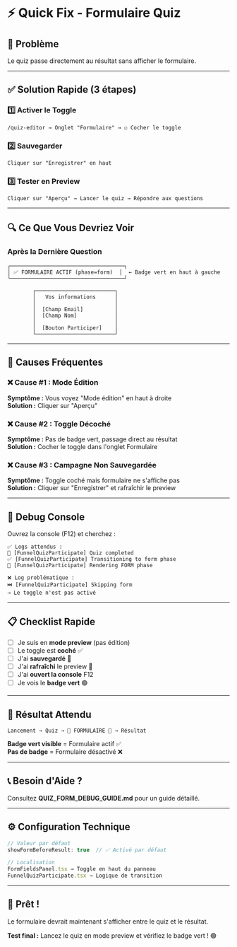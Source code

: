 # ⚡ Quick Fix - Formulaire Quiz

## 🎯 Problème

Le quiz passe directement au résultat sans afficher le formulaire.

---

## ✅ Solution Rapide (3 étapes)

### 1️⃣ Activer le Toggle

```
/quiz-editor → Onglet "Formulaire" → ☑️ Cocher le toggle
```

### 2️⃣ Sauvegarder

```
Cliquer sur "Enregistrer" en haut
```

### 3️⃣ Tester en Preview

```
Cliquer sur "Aperçu" → Lancer le quiz → Répondre aux questions
```

---

## 🔍 Ce Que Vous Devriez Voir

### Après la Dernière Question

```
┌────────────────────────────────────┐
│ ✅ FORMULAIRE ACTIF (phase=form)  │  ← Badge vert en haut à gauche
└────────────────────────────────────┘

        ┌─────────────────────────┐
        │   Vos informations      │
        │                         │
        │  [Champ Email]          │
        │  [Champ Nom]            │
        │                         │
        │  [Bouton Participer]    │
        └─────────────────────────┘
```

---

## 🚨 Causes Fréquentes

### ❌ Cause #1 : Mode Édition
**Symptôme :** Vous voyez "Mode édition" en haut à droite  
**Solution :** Cliquer sur "Aperçu"

### ❌ Cause #2 : Toggle Décoché
**Symptôme :** Pas de badge vert, passage direct au résultat  
**Solution :** Cocher le toggle dans l'onglet Formulaire

### ❌ Cause #3 : Campagne Non Sauvegardée
**Symptôme :** Toggle coché mais formulaire ne s'affiche pas  
**Solution :** Cliquer sur "Enregistrer" et rafraîchir le preview

---

## 🔧 Debug Console

Ouvrez la console (F12) et cherchez :

```
✅ Logs attendus :
🎯 [FunnelQuizParticipate] Quiz completed
✅ [FunnelQuizParticipate] Transitioning to form phase
📝 [FunnelQuizParticipate] Rendering FORM phase

❌ Log problématique :
⏭️ [FunnelQuizParticipate] Skipping form
→ Le toggle n'est pas activé
```

---

## 📋 Checklist Rapide

- [ ] Je suis en **mode preview** (pas édition)
- [ ] Le toggle est **coché** ✅
- [ ] J'ai **sauvegardé** 💾
- [ ] J'ai **rafraîchi** le preview 🔄
- [ ] J'ai **ouvert la console** F12
- [ ] Je vois le **badge vert** 🟢

---

## 🎉 Résultat Attendu

```
Lancement → Quiz → 🎉 FORMULAIRE 🎉 → Résultat
```

**Badge vert visible** = Formulaire actif ✅  
**Pas de badge** = Formulaire désactivé ❌

---

## 📞 Besoin d'Aide ?

Consultez **QUIZ_FORM_DEBUG_GUIDE.md** pour un guide détaillé.

---

## ⚙️ Configuration Technique

```typescript
// Valeur par défaut
showFormBeforeResult: true  // ✅ Activé par défaut

// Localisation
FormFieldsPanel.tsx → Toggle en haut du panneau
FunnelQuizParticipate.tsx → Logique de transition
```

---

## 🚀 Prêt !

Le formulaire devrait maintenant s'afficher entre le quiz et le résultat.

**Test final :** Lancez le quiz en mode preview et vérifiez le badge vert ! 🟢
